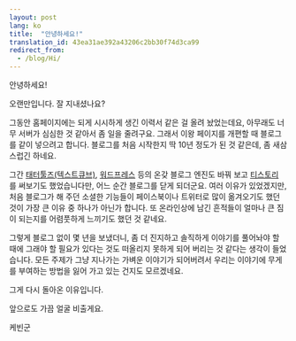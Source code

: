 ```yaml
---
layout: post
lang: ko
title:  "안녕하세요!" 
translation_id: 43ea31ae392a43206c2bb30f74d3ca99
redirect_from:
  - /blog/Hi/
---
```


안녕하세요!

오랜만입니다. 잘 지내셨나요?

그동안 홈페이지에는 되게 시시하게 생긴 이력서 같은 걸 올려 놨었는데요, 아무래도 너무 서버가 심심한 것 같아서 좀 일을 줄려구요.
그래서 이왕 페이지를 개편할 때 블로그를 같이 넣으려고 합니다. 블로그를 처음 시작한지 딱 10년 정도가 된 것 같은데, 좀 새삼스럽긴 하네요.

그간 [태터툴즈(텍스트큐브)](http://www.textcube.org/), [워드프레스](https://wordpress.org) 등의 온갖 블로그 엔진도 바꿔 보고
[티스토리](http://www.tistory.com/) 를 써보기도 했었습니다만, 어느 순간 블로그를 닫게 되더군요. 여러 이유가 있었겠지만,
처음 블로그가 해 주던 소셜한 기능들이 페이스북이나 트위터로 많이 옮겨오기도 했던 것이 가장 큰 이유 중 하나가 아닌가 합니다.
또 온라인상에 남긴 흔적들이 얼마나 큰 짐이 되는지를 어렴풋하게 느끼기도 했던 것 같네요.

그렇게 블로그 없이 몇 년을 보냈더니, 좀 더 진지하고 솔직하게 이야기를 풀어놔야 할 때에 그래야 할 필요가 있다는 것도 떠올리지 못하게 되어
버리는 것 같다는 생각이 들었습니다. 모든 주제가 그냥 지나가는 가벼운 이야기가 되어버려서 우리는 이야기에 무게를 부여하는 방법을 잃어 가고 있는
건지도 모르겠네요.

그게 다시 돌아온 이유입니다.

앞으로도 가끔 얼굴 비출게요.

케빈군